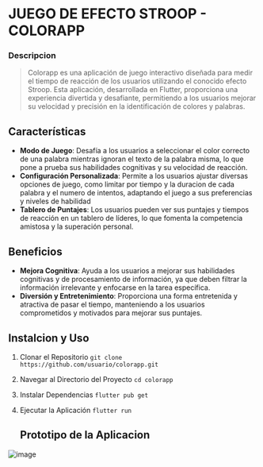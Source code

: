 # JUEGO DE EFECTO STROOP - COLORAPP

### Descripcion
> Colorapp es una aplicación de juego interactivo diseñada para medir el tiempo de reacción de los usuarios utilizando el conocido efecto Stroop. Esta aplicación, desarrollada en Flutter, proporciona una experiencia divertida y desafiante, permitiendo a los usuarios mejorar su velocidad y precisión en la identificación de colores y palabras.


## Características

- **Modo de Juego**: Desafía a los usuarios a seleccionar el color correcto de una palabra mientras ignoran el texto de la palabra misma, lo que pone a prueba sus habilidades cognitivas y su velocidad de reacción.
- **Configuración Personalizada**:  Permite a los usuarios ajustar diversas opciones de juego, como limitar por tiempo y la duracion de cada palabra y el numero de intentos, adaptando el juego a sus preferencias y niveles de habilidad
- **Tablero de Puntajes**:  Los usuarios pueden ver sus puntajes y tiempos de reacción en un tablero de líderes, lo que fomenta la competencia amistosa y la superación personal.

## Beneficios

- **Mejora Cognitiva**: Ayuda a los usuarios a mejorar sus habilidades cognitivas y de procesamiento de información, ya que deben filtrar la información irrelevante y enfocarse en la tarea específica.
- **Diversión y Entretenimiento**:   Proporciona una forma entretenida y atractiva de pasar el tiempo, manteniendo a los usuarios comprometidos y motivados para mejorar sus puntajes.

## Instalcion y Uso

1. Clonar el Repositorio
   `git clone https://github.com/usuario/colorapp.git`
   
3. Navegar al Directorio del Proyecto
   `cd colorapp`
5. Instalar Dependencias
   `flutter pub get`
7. Ejecutar la Aplicación
   `flutter run`

   ## Prototipo de la Aplicacion
![image](https://github.com/user-attachments/assets/f7446c7f-dd9f-4684-b159-6ff90abefade)

